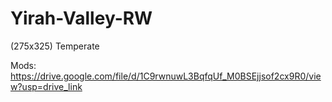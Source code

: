 # Yirah-Valley-RW

(275x325) Temperate

Mods: https://drive.google.com/file/d/1C9rwnuwL3BqfqUf_M0BSEjjsof2cx9R0/view?usp=drive_link
